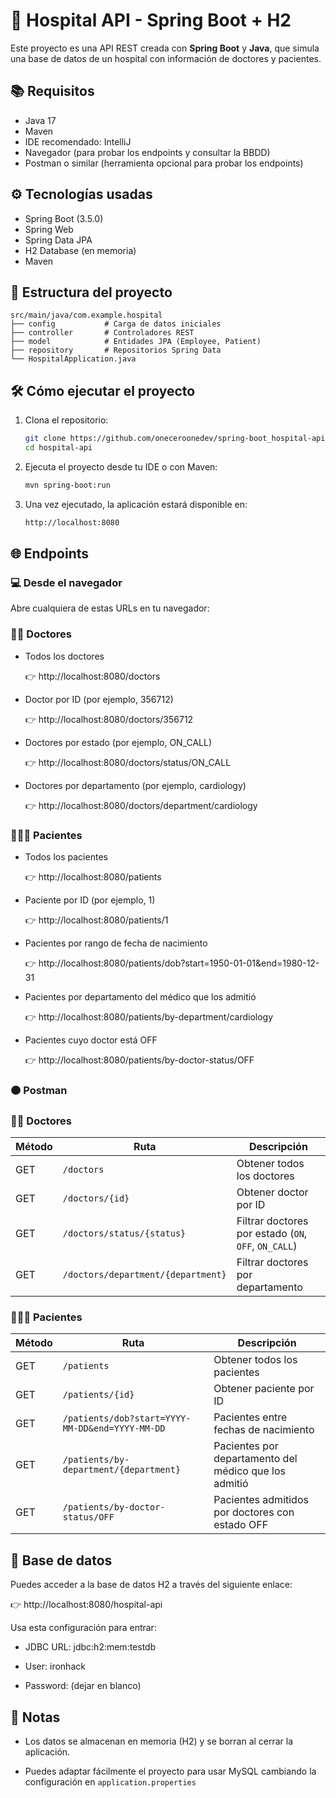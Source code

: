 # 🏥 Hospital API - Spring Boot + H2

Este proyecto es una API REST creada con **Spring Boot** y **Java**, que simula una base de datos de un hospital con información de doctores y pacientes.

## 📚 Requisitos

- Java 17
- Maven
- IDE recomendado: IntelliJ
- Navegador (para probar los endpoints y consultar la BBDD)
- Postman o similar (herramienta opcional para probar los endpoints)

## ⚙️ Tecnologías usadas

- Spring Boot (3.5.0)
- Spring Web
- Spring Data JPA
- H2 Database (en memoria)
- Maven

## 📁 Estructura del proyecto

    src/main/java/com.example.hospital
    ├── config           # Carga de datos iniciales
    ├── controller       # Controladores REST
    ├── model            # Entidades JPA (Employee, Patient)
    ├── repository       # Repositorios Spring Data
    └── HospitalApplication.java


## 🛠️ Cómo ejecutar el proyecto

1. Clona el repositorio:

   ```bash
   git clone https://github.com/oneceroonedev/spring-boot_hospital-api.git
   cd hospital-api
   ```
   
2. Ejecuta el proyecto desde tu IDE o con Maven:
    ```bash
    mvn spring-boot:run
    ```
   
3. Una vez ejecutado, la aplicación estará disponible en:

    ```bash
    http://localhost:8080
    ```

## 🌐 Endpoints

### 💻 Desde el navegador
Abre cualquiera de estas URLs en tu navegador:

### 👨‍⚕️ Doctores
- Todos los doctores

    👉 http://localhost:8080/doctors


- Doctor por ID (por ejemplo, 356712)

    👉 http://localhost:8080/doctors/356712


- Doctores por estado (por ejemplo, ON_CALL)

    👉 http://localhost:8080/doctors/status/ON_CALL


- Doctores por departamento (por ejemplo, cardiology)

    👉 http://localhost:8080/doctors/department/cardiology

### 🧑‍🤝‍🧑 Pacientes
- Todos los pacientes

    👉 http://localhost:8080/patients


- Paciente por ID (por ejemplo, 1)

    👉 http://localhost:8080/patients/1


- Pacientes por rango de fecha de nacimiento

    👉 http://localhost:8080/patients/dob?start=1950-01-01&end=1980-12-31


- Pacientes por departamento del médico que los admitió
    
    👉 http://localhost:8080/patients/by-department/cardiology


- Pacientes cuyo doctor está OFF

    👉 http://localhost:8080/patients/by-doctor-status/OFF

### 🟠 Postman

### 👨‍⚕️ Doctores

| Método | Ruta                               | Descripción                                          |
| ------ | ---------------------------------- | ---------------------------------------------------- |
| GET    | `/doctors`                         | Obtener todos los doctores                           |
| GET    | `/doctors/{id}`                    | Obtener doctor por ID                                |
| GET    | `/doctors/status/{status}`         | Filtrar doctores por estado (`ON`, `OFF`, `ON_CALL`) |
| GET    | `/doctors/department/{department}` | Filtrar doctores por departamento                    |

### 🧑‍🤝‍🧑 Pacientes
| Método | Ruta                                            | Descripción                                           |
| ------ | ----------------------------------------------- | ----------------------------------------------------- |
| GET    | `/patients`                                     | Obtener todos los pacientes                           |
| GET    | `/patients/{id}`                                | Obtener paciente por ID                               |
| GET    | `/patients/dob?start=YYYY-MM-DD&end=YYYY-MM-DD` | Pacientes entre fechas de nacimiento                  |
| GET    | `/patients/by-department/{department}`          | Pacientes por departamento del médico que los admitió |
| GET    | `/patients/by-doctor-status/OFF`                | Pacientes admitidos por doctores con estado OFF       |


## 💾 Base de datos
Puedes acceder a la base de datos H2 a través del siguiente enlace:
    
👉 http://localhost:8080/hospital-api

Usa esta configuración para entrar:

- JDBC URL: jdbc:h2:mem:testdb

- User: ironhack

- Password: (dejar en blanco)

## 📌 Notas
- Los datos se almacenan en memoria (H2) y se borran al cerrar la aplicación.

- Puedes adaptar fácilmente el proyecto para usar MySQL cambiando la configuración en ```application.properties```
